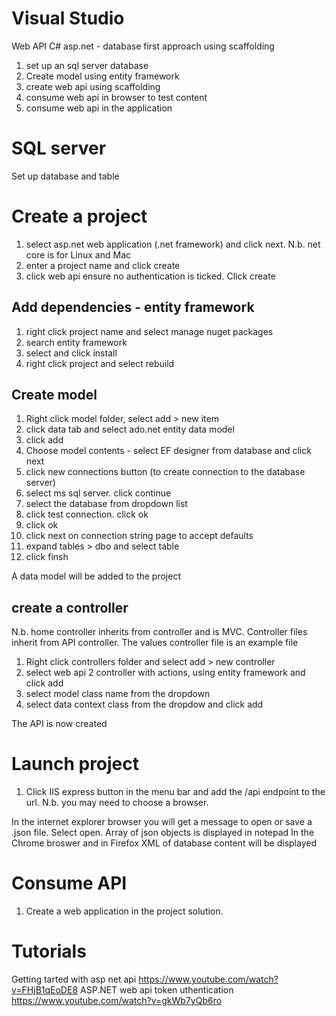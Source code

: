 Visual Studio
===============

Web API C# asp.net - database first approach using scaffolding

1. set up an sql server database
2. Create model using entity framework 
3. create web api using scaffolding
4. consume web api in browser to test content
5. consume web api in the application

SQL server
============
Set up database and table

Create a project
=================
1. select asp.net web application (.net framework) and click next. N.b. net core is for Linux and Mac
2. enter a project name and click create
3. click web api ensure no authentication is ticked. Click create

Add dependencies - entity framework
--------------------------------------
1. right click project name and select manage nuget packages
2. search entity framework
3. select and click install
4. right click project and select rebuild

Create model
--------------
1. Right click model folder, select add > new item
2. click data tab and select ado.net entity data model
3. click add
4. Choose model contents - select EF designer from database and click next
5. click new connections button (to create connection to the database server)
6. select ms sql server.  click continue
7. select the database from dropdown list
8. click test connection. click ok
9. click ok
10. click next on connection string page to accept defaults
11. expand tables > dbo and select table
12. click finsh

A data model will be added to the project

create a controller
---------------------
N.b. home controller inherits from controller and is MVC. Controller files inherit from API controller. The values controller file is an example file

1. Right click controllers folder and select add > new controller
2. select web api 2 controller with actions, using entity framework and click add
3. select model class name from the dropdown
4. select data context class from the dropdow and click add

The API is now created

Launch project
==============
1. Click IIS express button in the menu bar and add the /api endpoint to the url.  N.b. you may need to choose a browser.

In the internet explorer browser you will get a message to open or save a .json file. Select open.  Array of json objects is displayed in notepad
In the Chrome broswer and in Firefox XML of database content will be displayed 

Consume API
=============
1. Create a web application in the project solution.


Tutorials
=================
Getting tarted with asp net api
https://www.youtube.com/watch?v=FHjB1qEoDE8
ASP.NET web api token uthentication
https://www.youtube.com/watch?v=gkWb7yQb6ro
